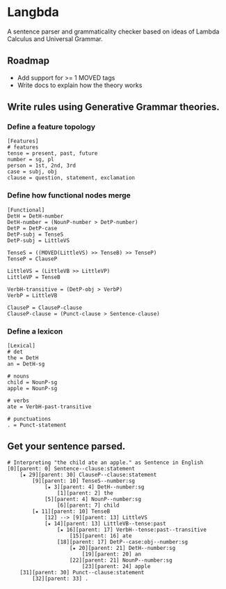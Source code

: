 # Langbda
A sentence parser and grammaticality checker based on ideas of Lambda Calculus and Universal Grammar.


## Roadmap
- Add support for >= 1 MOVED tags
- Write docs to explain how the theory works


## Write rules using Generative Grammar theories.
### Define a feature topology
```
[Features]
# features
tense = present, past, future
number = sg, pl
person = 1st, 2nd, 3rd
case = subj, obj
clause = question, statement, exclamation
```

### Define how functional nodes merge
```
[Functional]
DetH = DetH-number
DetH-number = (NounP-number > DetP-number)
DetP = DetP-case
DetP-subj = TenseS
DetP-subj = LittleVS

TenseS = ((MOVED(LittleVS) >> TenseB) >> TenseP)
TenseP = ClauseP

LittleVS = (LittleVB >> LittleVP)
LittleVP = TenseB

VerbH-transitive = (DetP-obj > VerbP)
VerbP = LittleVB

ClauseP = ClauseP-clause
ClauseP-clause = (Punct-clause > Sentence-clause)
```

### Define a lexicon
```
[Lexical]
# det
the = DetH
an = DetH-sg

# nouns
child = NounP-sg
apple = NounP-sg

# verbs
ate = VerbH-past-transitive

# punctuations
. = Punct-statement
```


## Get your sentence parsed.
```
# Interpreting "the child ate an apple." as Sentence in English
[0][parent: 0] Sentence--clause:statement
    [★ 29][parent: 30] ClauseP--clause:statement
        [9][parent: 10] TenseS--number:sg
            [★ 3][parent: 4] DetH--number:sg
                [1][parent: 2] the
            [5][parent: 4] NounP--number:sg
                [6][parent: 7] child
        [★ 11][parent: 10] TenseB
            [12] --> [9][parent: 13] LittleVS
            [★ 14][parent: 13] LittleVB--tense:past
                [★ 16][parent: 17] VerbH--tense:past--transitive
                    [15][parent: 16] ate
                [18][parent: 17] DetP--case:obj--number:sg
                    [★ 20][parent: 21] DetH--number:sg
                        [19][parent: 20] an
                    [22][parent: 21] NounP--number:sg
                        [23][parent: 24] apple
    [31][parent: 30] Punct--clause:statement
        [32][parent: 33] .
```
